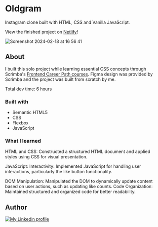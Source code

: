 # Oldgram
Instagram clone built with HTML, CSS and Vanilla JavaScript.

View the finished project on [Netlify](https://oldgram-abu.netlify.app)!

![Screenshot 2024-02-18 at 16 56 41](https://github.com/AbubakerSalah/Oldgram/assets/137734278/2f635823-a47c-48d1-8ea6-d247bac358c3)


## About

I built this solo project while learning essential CSS concepts through Scrimba's [Frontend Career Path courses](https://scrimba.com/learn/frontend). Figma design was provided by Scrimba and the project was built from scratch by me.

Total dev time: 6 hours

### Built with

- Semantic HTML5 
- CSS
- Flexbox
- JavaScript

### What I learned
HTML and CSS: Constructed a structured HTML document and applied styles using CSS for visual presentation.

JavaScript: Interactivity: Implemented JavaScript for handling user interactions, particularly the like button functionality.

DOM Manipulation: Manipulated the DOM to dynamically update content based on user actions, such as updating like counts.
Code Organization: Maintained structured and organized code for better readability.

## Author

<div>
  <a href= "http://linkedin.com/in/abubaker-salah-205483287"target="_blank"><img src="https://img.shields.io/badge/-LinkedIn-%230077B5?style=for-the-badge&logo=linkedin&logoColor=white" alt="My Linkedin profile"></a>
</div>
